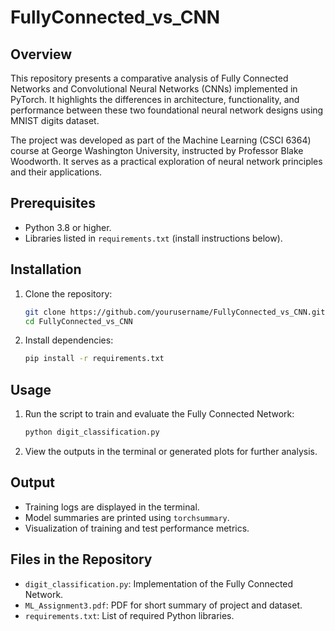 # FullyConnected_vs_CNN

## Overview

This repository presents a comparative analysis of Fully Connected Networks and Convolutional Neural Networks (CNNs) implemented in PyTorch. It highlights the differences in architecture, functionality, and performance between these two foundational neural network designs using MNIST digits dataset.

The project was developed as part of the Machine Learning (CSCI 6364) course at George Washington University, instructed by Professor Blake Woodworth. It serves as a practical exploration of neural network principles and their applications.

## Prerequisites
- Python 3.8 or higher.
- Libraries listed in `requirements.txt` (install instructions below).

## Installation
1. Clone the repository:
   ```bash
   git clone https://github.com/yourusername/FullyConnected_vs_CNN.git
   cd FullyConnected_vs_CNN
   ```

2. Install dependencies:
   ```bash
   pip install -r requirements.txt
   ```

## Usage
1. Run the script to train and evaluate the Fully Connected Network:
   ```bash
   python digit_classification.py
   ```

3. View the outputs in the terminal or generated plots for further analysis.

## Output
- Training logs are displayed in the terminal.
- Model summaries are printed using `torchsummary`.
- Visualization of training and test performance metrics.

## Files in the Repository
- `digit_classification.py`: Implementation of the Fully Connected Network.
- `ML_Assignment3.pdf`: PDF for short summary of project and dataset.
- `requirements.txt`: List of required Python libraries.
